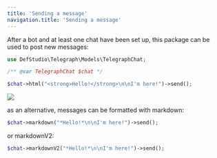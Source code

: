 ```yaml
---
title: 'Sending a message'
navigation.title: 'Sending a message'
---
```



After a bot and at least one chat have been set up, this package can be used to post new messages:

```php
use DefStudio\Telegraph\Models\TelegraphChat;

/** @var TelegraphChat $chat */

$chat->html("<strong>Hello!</strong>\n\nI'm here!")->send();
```

<img src="/screenshots/first-message.png" />

as an alternative, messages can be formatted with markdown:

```php
$chat->markdown("*Hello!*\n\nI'm here!")->send();
```

or markdownV2:

```php
$chat->markdownV2("*Hello!*\n\nI'm here!")->send();
```
